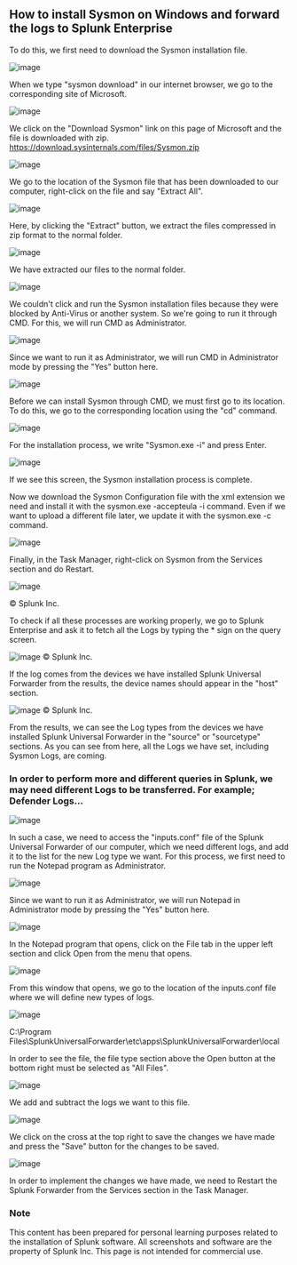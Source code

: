 ## How to install Sysmon on Windows and forward the logs to Splunk Enterprise

To do this, we first need to download the Sysmon installation file.

![image](https://github.com/user-attachments/assets/1b4609b5-eb3f-45ab-9501-00f62ac194cd)

When we type "sysmon download" in our internet browser, we go to the corresponding site of Microsoft.

![image](https://github.com/user-attachments/assets/18034b9a-7ae6-47cc-80dd-a5149d287fc3)

We click on the "Download Sysmon" link on this page of Microsoft and the file is downloaded with zip.
https://download.sysinternals.com/files/Sysmon.zip

![image](https://github.com/user-attachments/assets/8f748ba6-c97b-49a5-96d8-996160dad948)

We go to the location of the Sysmon file that has been downloaded to our computer, right-click on the file and say "Extract All".

![image](https://github.com/user-attachments/assets/10418c98-c6ce-4989-b603-ca3c51da51f8)

Here, by clicking the "Extract" button, we extract the files compressed in zip format to the normal folder.

![image](https://github.com/user-attachments/assets/ced5de56-4c4e-4b45-b643-7192faf74276)

 We have extracted our files to the normal folder.

![image](https://github.com/user-attachments/assets/f710babd-8312-417f-91fc-473fcd294edb)

We couldn't click and run the Sysmon installation files because they were blocked by Anti-Virus or another system. So we're going to run it through CMD. For this,  we will run CMD as Administrator.

![image](https://github.com/user-attachments/assets/92383c24-af6d-471f-adfd-eaaa89b3ab76)

Since we want to run it as Administrator, we will run CMD in Administrator mode by pressing the "Yes" button here.

![image](https://github.com/user-attachments/assets/d7441982-1612-4151-8ef5-4e635b1e75f1)

Before we can install Sysmon through CMD, we must first go to its location. To do this, we go to the corresponding location using the "cd" command.

![image](https://github.com/user-attachments/assets/8a9efc03-c81c-4c6f-939d-0bf74a64d548)

For the installation process, we write "Sysmon.exe -i" and press Enter.

![image](https://github.com/user-attachments/assets/fb3a6c76-f019-4112-a3ab-792b444bf87d)

If we see this screen, the Sysmon installation process is complete.

Now we download the Sysmon Configuration  file with the xml extension we need and install it with the sysmon.exe -accepteula -i <file name> command. Even if we want to upload a different file later, we  update it with the sysmon.exe -c <new file name> command.

![image](https://github.com/user-attachments/assets/2a1b2b71-47b2-4ef4-a185-2b32510c420e)

Finally,  in the Task Manager, right-click on Sysmon from the Services section  and do Restart.

![image](https://github.com/user-attachments/assets/476110ee-8d37-4a81-a043-53e5641fd25f) 

© Splunk Inc.

To check if all these processes are working properly, we go to Splunk Enterprise and  ask it to fetch all the Logs by typing the * sign on the query screen.

![image](https://github.com/user-attachments/assets/b0a7876d-ec5b-4f38-8fc7-cb76cd45d8d8) © Splunk Inc.

 If the log comes from the devices we have installed Splunk Universal Forwarder from the results, the device names should appear in the "host" section.

![image](https://github.com/user-attachments/assets/c439c1e4-4816-4210-8eb2-828f686ff73a) © Splunk Inc.

 From the results, we can see the Log types from the devices we have installed Splunk Universal Forwarder in the "source" or "sourcetype" sections. As you can see from here, all the Logs we have set, including Sysmon Logs, are coming.


### In  order to perform more and different queries in Splunk, we may need different Logs to be transferred. For example; Defender Logs...

![image](https://github.com/user-attachments/assets/c3daa624-070d-4b96-abe8-1e586b0de5a3)

In such a case, we need to access the "inputs.conf" file of the Splunk Universal Forwarder of our computer, which we need different logs, and add it to the list for the new Log type we want.
For this process, we first need to run the Notepad program as Administrator. 

![image](https://github.com/user-attachments/assets/aa265a44-26d2-467b-9d5a-b0e0a27ce0c5)

Since we want to run it as Administrator, we will run Notepad in Administrator mode by pressing the "Yes" button here.

![image](https://github.com/user-attachments/assets/d3385f73-1eb3-4f5d-b812-7085fe9eeec1)

In the Notepad program that opens, click on the File tab in the upper left section  and click Open from the menu that opens.

![image](https://github.com/user-attachments/assets/ee6dd3a0-cad8-40aa-83b5-c6843c359ad3)

From this window that opens, we go to the location of the inputs.conf file where we will define new types of logs.

![image](https://github.com/user-attachments/assets/7fa47c02-b0bb-45f7-ad8e-2e0728ae836a)

C:\Program Files\SplunkUniversalForwarder\etc\apps\SplunkUniversalForwarder\local

In order to see the file, the file type section above the Open button at the bottom right must be selected as "All Files".

![image](https://github.com/user-attachments/assets/95a98c04-349a-4e6a-b1aa-dc9a77020b44)

We add and subtract the logs we want to this file.

![image](https://github.com/user-attachments/assets/f0ea5c8a-139b-45fe-b23d-50c4314db0d7)

We click on the cross at the top right to save the changes we have made and press the "Save" button for the changes to be saved.

![image](https://github.com/user-attachments/assets/24003f1f-1e92-43af-966c-d3d1c5015f52)

In order to implement the changes we have made, we need to Restart the Splunk Forwarder from the Services section in the Task Manager.

### Note
This content has been prepared for personal learning purposes related to the installation of Splunk software. All screenshots and software are the property of Splunk Inc. This page is not intended for commercial use.

